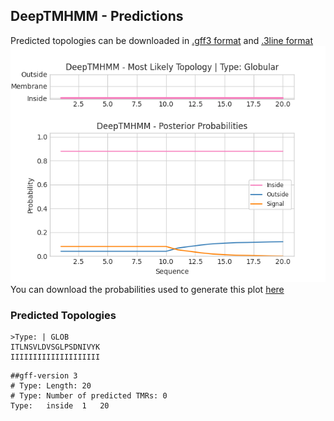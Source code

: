 ## DeepTMHMM - Predictions
Predicted topologies can be downloaded in [.gff3 format](TMRs.gff3) and [.3line format](predicted_topologies.3line)
![picture](plot.png)
You can download the probabilities used to generate this plot [here](Type:_probs.csv)
### Predicted Topologies
```
>Type: | GLOB
ITLNSVLDVSGLPSDNIVYK
IIIIIIIIIIIIIIIIIIII

```


```
##gff-version 3
# Type: Length: 20
# Type: Number of predicted TMRs: 0
Type:	inside	1	20				

```
